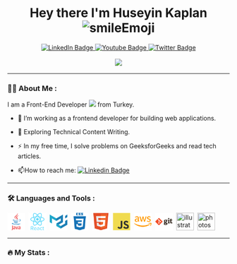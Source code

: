 <div id="header" align="center">
  <h1 align="center">Hey there I'm Huseyin Kaplan <img src="https://media.giphy.com/media/l1J9MT9T0ZG2xvWCc/giphy.gif" width="55px" alt="smileEmoji"></h1>
    <div id="badges">
  <a href="https://www.linkedin.com/in/h%C3%BCseyin-kaplan-51500824b">
    <img src="https://img.shields.io/badge/LinkedIn-blue?style=for-the-badge&logo=linkedin&logoColor=white" alt="LinkedIn Badge"/>
  </a>
  <a href="https://www.youtube.com/@iamcankaplan">
    <img src="https://img.shields.io/badge/YouTube-red?style=for-the-badge&logo=youtube&logoColor=white" alt="Youtube Badge"/>
  </a>
  <a href="https://twitter.com/iamcankaplan">
    <img src="https://img.shields.io/badge/Twitter-blue?style=for-the-badge&logo=twitter&logoColor=white" alt="Twitter Badge"/>
  </a>
      </br>
  <img src="https://komarev.com/ghpvc/?username=huseyinkaplan00&style=flat-square&color=blue" alt=""/>
</div>
  
  <img src="https://media.giphy.com/media/xBTSwCTFkgfcdTjHMz/giphy.gif" width="25%"/>

</div>

---
### :man_technologist: About Me :
I am a Front-End Developer  <img src="https://media.giphy.com/media/3iyKHMIKg5VWG6qHUm/giphy.gif" width="30"> from Turkey.

- :telescope: I’m working as a frontend developer for building web applications.

- :seedling: Exploring Technical Content Writing.

- :zap: In my free time, I solve problems on GeeksforGeeks and read tech articles.

- :mailbox:How to reach me: [![Linkedin Badge](https://img.shields.io/badge/-HuseyinKaplan-blue?style=flat&logo=Linkedin&logoColor=white)](https://www.linkedin.com/in/h%C3%BCseyin-kaplan-51500824b/)

---

### :hammer_and_wrench: Languages and Tools :

<div>
  <img src="https://github.com/devicons/devicon/blob/master/icons/java/java-original-wordmark.svg" title="Java" alt="Java" width="40" height="40"/>&nbsp;
  <img src="https://github.com/devicons/devicon/blob/master/icons/react/react-original-wordmark.svg" title="React" alt="React" width="40" height="40"/>&nbsp;
  <img src="https://github.com/devicons/devicon/blob/master/icons/materialui/materialui-original.svg" title="Material UI" alt="Material UI" width="40" height="40"/>&nbsp;
  <img src="https://github.com/devicons/devicon/blob/master/icons/css3/css3-plain-wordmark.svg"  title="CSS3" alt="CSS" width="40" height="40"/>&nbsp;
  <img src="https://github.com/devicons/devicon/blob/master/icons/html5/html5-original.svg" title="HTML5" alt="HTML" width="40" height="40"/>&nbsp;
  <img src="https://github.com/devicons/devicon/blob/master/icons/javascript/javascript-original.svg" title="JavaScript" alt="JavaScript" width="40" height="40"/>&nbsp;
  <img src="https://github.com/devicons/devicon/blob/master/icons/amazonwebservices/amazonwebservices-plain-wordmark.svg" title="AWS" alt="AWS" width="40" height="40"/>&nbsp;
  <img src="https://github.com/devicons/devicon/blob/master/icons/git/git-original-wordmark.svg" title="Git" **alt="Git" width="40" height="40"/>&nbsp;
  <img src="https://cdn.jsdelivr.net/gh/devicons/devicon/icons/illustrator/illustrator-plain.svg"  title="illustrator" **alt="illustrator" width="40" height="40"/>&nbsp;
  <img src="https://cdn.jsdelivr.net/gh/devicons/devicon/icons/photoshop/photoshop-plain.svg" title="photoshop" **alt="photoshop" width="40" height="40"/>
          

</div>

---

### :fire: My Stats :
